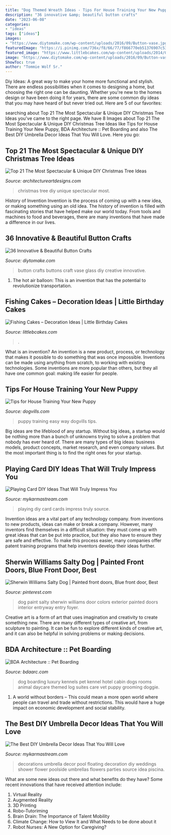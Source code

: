```yaml
---
title: "Dog Themed Wreath Ideas - Tips For House Training Your New Puppy"
description: "36 innovative &amp; beautiful button crafts"
date: "2023-06-08"
categories:
- "ideas"
tags: ["ideas"]
images:
- "https://www.diytomake.com/wp-content/uploads/2016/09/Button-vase.jpg"
featuredImage: "https://i.pinimg.com/736x/f8/66/77/f866770eb51376907c53cd35b041708d.jpg"
featured_image: "https://www.littlebcakes.com/wp-content/uploads/2014/01/Fishing-Cakes-768x1024.jpg"
image: "https://www.diytomake.com/wp-content/uploads/2016/09/Button-vase.jpg"
ShowToc: true
author: "Tommie Wolf Sr."
---
```



Diy Ideas: A great way to make your home more functional and stylish. There are endless possibilities when it comes to designing a home, but choosing the right one can be daunting. Whether you're new to the homes design or have been doing it for years, there are some common diy ideas that you may have heard of but never tried out. Here are 5 of our favorites: 

	

		
searching about Top 21 The Most Spectacular &amp; Unique DIY Christmas Tree Ideas you've came to the right page. We have 8 Images about Top 21 The Most Spectacular &amp; Unique DIY Christmas Tree Ideas like Tips for House Training Your New Puppy, BDA Architecture :: Pet Boarding and also The Best DIY Umbrella Decor Ideas That You Will Love. Here you go:
		
    
## Top 21 The Most Spectacular &amp; Unique DIY Christmas Tree Ideas

<img loading=lazy src="https://www.architectureartdesigns.com/wp-content/uploads/2014/11/1037.jpg" onerror="this.onerror=null;this.src='https://tse2.mm.bing.net/th?id=OIP.xqn6K-iiJXqObd467olh_QAAAA&amp;pid=15.1';" alt="Top 21 The Most Spectacular &amp; Unique DIY Christmas Tree Ideas">

_Source: architectureartdesigns.com_

>christmas tree diy unique spectacular most. 

	

History of Invention
Invention is the process of coming up with a new idea, or making something using an old idea. The history of invention is filled with fascinating stories that have helped make our world today. From tools and machines to food and beverages, there are many inventions that have made a difference in our lives.

    
## 36 Innovative &amp; Beautiful Button Crafts

<img loading=lazy src="https://www.diytomake.com/wp-content/uploads/2016/09/Button-vase.jpg" onerror="this.onerror=null;this.src='https://tse3.mm.bing.net/th?id=OIP.3li9SBhpc83cH5-E6vTNzQHaKk&amp;pid=15.1';" alt="36 Innovative &amp; Beautiful Button Crafts">

_Source: diytomake.com_

>button crafts buttons craft vase glass diy creative innovative. 

	

1. The hot air balloon: This is an invention that has the potential to revolutionize transportation.

    
## Fishing Cakes – Decoration Ideas | Little Birthday Cakes

<img loading=lazy src="https://www.littlebcakes.com/wp-content/uploads/2014/01/Fishing-Cakes-768x1024.jpg" onerror="this.onerror=null;this.src='https://tse3.mm.bing.net/th?id=OIP.mfP8ZSdI96ASpPJdkgl59QHaJ4&amp;pid=15.1';" alt="Fishing Cakes – Decoration Ideas | Little Birthday Cakes">

_Source: littlebcakes.com_

>. 

	

What is an invention?
An invention is a new product, process, or technology that makes it possible to do something that was once impossible. Inventions can be made using anything from scratch, to working with existing technologies. Some inventions are more popular than others, but they all have one common goal: making life easier for people.

    
## Tips For House Training Your New Puppy

<img loading=lazy src="https://www.dogvills.com/wp-content/uploads/2014/12/House-Training-Your-Puppy-683x1024.jpg" onerror="this.onerror=null;this.src='https://tse4.mm.bing.net/th?id=OIP.Qd-8jnAA8N42pilfnw7ubwDIEs&amp;pid=15.1';" alt="Tips for House Training Your New Puppy">

_Source: dogvills.com_

>puppy training easy way dogvills tips. 

	

Big ideas are the lifeblood of any startup. Without big ideas, a startup would be nothing more than a bunch of unknowns trying to solve a problem that nobody has ever heard of. There are many types of big ideas: business models, product concepts, market research, and even company values. But the most important thing is to find the right ones for your startup.

    
## Playing Card DIY Ideas That Will Truly Impress You

<img loading=lazy src="https://mykarmastream.com/wp-content/uploads/2018/02/playing-cards-diy-12.jpg" onerror="this.onerror=null;this.src='https://tse3.mm.bing.net/th?id=OIP.X6iV3_nUs6tFuQNkuIrclgHaHa&amp;pid=15.1';" alt="Playing Card DIY Ideas That Will Truly Impress You">

_Source: mykarmastream.com_

>playing diy card cards impress truly source. 

	

Invention ideas are a vital part of any technology company. from inventions to new products, ideas can make or break a company. However, many inventors find themselves in a difficult situation: they must come up with great ideas that can be put into practice, but they also have to ensure they are safe and effective. To make this process easier, many companies offer patent training programs that help inventors develop their ideas further.

    
## Sherwin Williams Salty Dog | Painted Front Doors, Blue Front Door, Best

<img loading=lazy src="https://i.pinimg.com/736x/f8/66/77/f866770eb51376907c53cd35b041708d.jpg" onerror="this.onerror=null;this.src='https://tse2.mm.bing.net/th?id=OIP.83he1dcsAlJh5IqplD2TPgHaJ3&amp;pid=15.1';" alt="Sherwin Williams Salty Dog | Painted front doors, Blue front door, Best">

_Source: pinterest.com_

>dog paint salty sherwin williams door colors exterior painted doors interior entryway entry foyer. 

	

Creative art is a form of art that uses imagination and creativity to create something new. There are many different types of creative art, from sculpture to painting. It can be fun to explore different kinds of creative art, and it can also be helpful in solving problems or making decisions.

    
## BDA Architecture :: Pet Boarding

<img loading=lazy src="https://bdaarc.com/images/uploads/galleryphotos/j10-Luxury-Dog-Boarding-Log-Cabin.jpg" onerror="this.onerror=null;this.src='https://tse3.mm.bing.net/th?id=OIP.YxFy_hs3zJ4MMkgCwKW1tgHaKX&amp;pid=15.1';" alt="BDA Architecture :: Pet Boarding">

_Source: bdaarc.com_

>dog boarding luxury kennels pet kennel hotel cabin dogs rooms animal daycare themed log suites care vet puppy grooming doggie. 

	

1. A world without borders – This could mean a more open world where people can travel and trade without restrictions. This would have a huge impact on economic development and social stability. 

    
## The Best DIY Umbrella Decor Ideas That You Will Love

<img loading=lazy src="https://mykarmastream.com/wp-content/uploads/2017/05/umbrella-decor-ideas-9.jpg" onerror="this.onerror=null;this.src='https://tse4.mm.bing.net/th?id=OIP.hUWQyO-prfWlPi-Q-2cX5gHaFa&amp;pid=15.1';" alt="The Best DIY Umbrella Decor Ideas That You Will Love">

_Source: mykarmastream.com_

>decorations umbrella decor pool floating decoration diy weddings shower flower poolside umbrellas flowers parties source idea piscina. 

	

What are some new ideas out there and what benefits do they have?
Some recent innovations that have received attention include: 
1. Virtual Reality 
2. Augmented Reality 
3. 3D Printing 
4. Robo-Tutoriming 
5. Brain Drain: The Importance of Talent Mobility 
6. Climate Change: How to View It and What Needs to be done about it 
7. Robot Nurses: A New Option for Caregiving?

